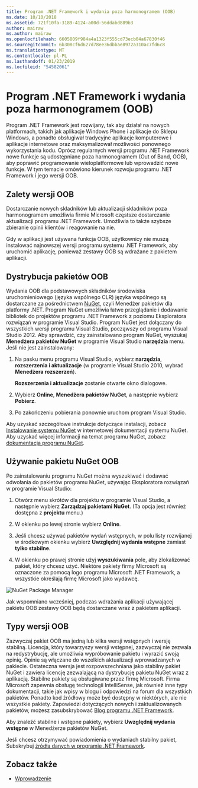 ```yaml
---
title: Program .NET Framework i wydania poza harmonogramem (OOB)
ms.date: 10/10/2018
ms.assetid: 721f10fa-3189-4124-a00d-56ddabd889b3
author: mairaw
ms.author: mairaw
ms.openlocfilehash: 6605809f984a4a1323f555cd73ecb04a67830f46
ms.sourcegitcommit: 6b308cf6d627d78ee36dbbae8972a310ac7fd6c8
ms.translationtype: MT
ms.contentlocale: pl-PL
ms.lasthandoff: 01/23/2019
ms.locfileid: "54582061"
---
```

# <a name="the-net-framework-and-out-of-band-releases"></a>Program .NET Framework i wydania poza harmonogramem (OOB)

Program .NET Framework jest rozwijany, tak aby działał na nowych platformach, takich jak aplikacje Windows Phone i aplikacje do Sklepu Windows, a ponadto obsługiwał tradycyjne aplikacje komputerowe i aplikacje internetowe oraz maksymalizował możliwości ponownego wykorzystania kodu. Oprócz regularnych wersji programu .NET Framework nowe funkcje są udostępniane poza harmonogramem (Out of Band, OOB), aby poprawić programowanie wieloplatformowe lub wprowadzić nowe funkcje. W tym temacie omówiono kierunek rozwoju programu .NET Framework i jego wersji OOB.

## <a name="advantages-of-oob-releases"></a>Zalety wersji OOB
 Dostarczanie nowych składników lub aktualizacji składników poza harmonogramem umożliwia firmie Microsoft częstsze dostarczanie aktualizacji programu .NET Framework. Umożliwia to także szybsze zbieranie opinii klientów i reagowanie na nie.

 Gdy w aplikacji jest używana funkcja OOB, użytkownicy nie muszą instalować najnowszej wersji programu systemu .NET Framework, aby uruchomić aplikację, ponieważ zestawy OOB są wdrażane z pakietem aplikacji.

## <a name="how-oob-packages-are-distributed"></a>Dystrybucja pakietów OOB
Wydania OOB dla podstawowych składników środowiska uruchomieniowego (języka wspólnego CLR) języka wspólnego są dostarczane za pośrednictwem [NuGet](https://www.nuget.org/), czyli Menedżer pakietów dla platformy .NET. Program NuGet umożliwia łatwe przeglądanie i dodawanie bibliotek do projektów programu .NET Framework z poziomu Eksploratora rozwiązań w programie Visual Studio. Program NuGet jest dołączany do wszystkich wersji programu Visual Studio, począwszy od programu Visual Studio 2012. Aby sprawdzić, czy zainstalowano program NuGet, wyszukaj **Menedżera pakietów NuGet** w programie Visual Studio **narzędzia** menu. Jeśli nie jest zainstalowany:

1.  Na pasku menu programu Visual Studio, wybierz **narzędzia**, **rozszerzenia i aktualizacje** (w programie Visual Studio 2010, wybrać **Menedżera rozszerzeń**).

     **Rozszerzenia i aktualizacje** zostanie otwarte okno dialogowe.

2.  Wybierz **Online**, **Menedżera pakietów NuGet**, a następnie wybierz **Pobierz**.

3.  Po zakończeniu pobierania ponownie uruchom program Visual Studio.

 Aby uzyskać szczegółowe instrukcje dotyczące instalacji, zobacz [Instalowanie systemu NuGet](/nuget/install-nuget-client-tools) w internetowej dokumentacji systemu NuGet. Aby uzyskać więcej informacji na temat programu NuGet, zobacz [dokumentacja programu NuGet](/nuget).

## <a name="using-a-nuget-oob-package"></a>Używanie pakietu NuGet OOB
 Po zainstalowaniu programu NuGet można wyszukiwać i dodawać odwołania do pakietów programu NuGet, używając Eksploratora rozwiązań w programie Visual Studio:

1.  Otwórz menu skrótów dla projektu w programie Visual Studio, a następnie wybierz **Zarządzaj pakietami NuGet**. (Ta opcja jest również dostępna z **projektu** menu.)

2.  W okienku po lewej stronie wybierz **Online**.

3.  Jeśli chcesz używać pakietów wydań wstępnych, w polu listy rozwijanej w środkowym okienku wybierz **Uwzględnij wydania wstępne** zamiast **tylko stabilne**.

4.  W okienku po prawej stronie użyj **wyszukiwania** pole, aby zlokalizować pakiet, który chcesz użyć. Niektóre pakiety firmy Microsoft są oznaczone za pomocą logo programu Microsoft .NET Framework, a wszystkie określają firmę Microsoft jako wydawcę.

 ![NuGet Package Manager](../../../docs/framework/get-started/media/clrnugetdialog.png "clrNugetDialog")

 Jak wspomniano wcześniej, podczas wdrażania aplikacji używającej pakietu OOB zestawy OOB będą dostarczane wraz z pakietem aplikacji.

## <a name="types-of-oob-releases"></a>Typy wersji OOB
 Zazwyczaj pakiet OOB ma jedną lub kilka wersji wstępnych i wersję stabilną. Licencja, który towarzyszy wersji wstępnej, zazwyczaj nie zezwala na redystrybucję, ale umożliwia wypróbowanie pakietu i wyrazić swoją opinię. Opinie są włączane do wszelkich aktualizacji wprowadzanych w pakiecie. Ostateczna wersja jest rozpowszechniana jako stabilny pakiet NuGet i zawiera licencję zezwalającą na dystrybucję pakietu NuGet wraz z aplikacją. Stabilne pakiety są obsługiwane przez firmę Microsoft. Firma Microsoft zapewnia obsługę technologii IntelliSense, jak również inne typy dokumentacji, takie jak wpisy w blogu i odpowiedzi na forum dla wszystkich pakietów. Ponadto kod źródłowy może być dostępny w niektórych, ale nie wszystkie pakiety. Zapowiedzi dotyczących nowych i zaktualizowanych pakietów, możesz zasubskrybować [Blog programu .NET Framework](https://blogs.msdn.com/b/dotnet/).

 Aby znaleźć stabilne i wstępne pakiety, wybierz **Uwzględnij wydania wstępne** w Menedżerze pakietów NuGet.

 Jeśli chcesz otrzymywać powiadomienia o wydaniach stabilny pakiet, Subskrybuj [źródła danych w programie .NET Framework](https://nuget.org/api/v2/curated-feeds/dotnetframework/Packages/).

## <a name="see-also"></a>Zobacz także

- [Wprowadzenie](../../../docs/framework/get-started/index.md)